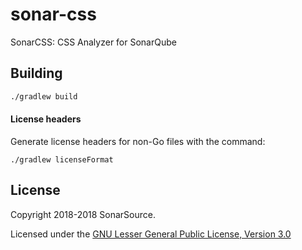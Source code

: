 # sonar-css
SonarCSS: CSS Analyzer for SonarQube


## Building

```bash
./gradlew build
```

#### License headers

Generate license headers for non-Go files with the command:

    ./gradlew licenseFormat
    
    
## License

Copyright 2018-2018 SonarSource.

Licensed under the [GNU Lesser General Public License, Version 3.0](http://www.gnu.org/licenses/lgpl.txt)
